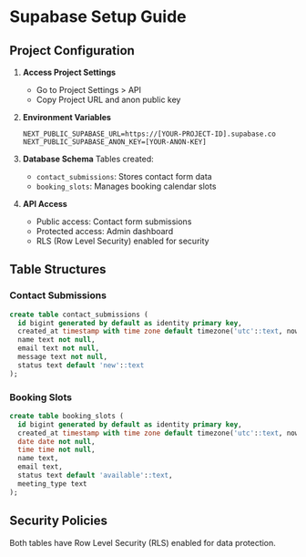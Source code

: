 # Supabase Setup Guide

## Project Configuration

1. **Access Project Settings**
   - Go to Project Settings > API
   - Copy Project URL and anon public key

2. **Environment Variables**
   ```env
   NEXT_PUBLIC_SUPABASE_URL=https://[YOUR-PROJECT-ID].supabase.co
   NEXT_PUBLIC_SUPABASE_ANON_KEY=[YOUR-ANON-KEY]
   ```

3. **Database Schema**
   Tables created:
   - `contact_submissions`: Stores contact form data
   - `booking_slots`: Manages booking calendar slots

4. **API Access**
   - Public access: Contact form submissions
   - Protected access: Admin dashboard
   - RLS (Row Level Security) enabled for security

## Table Structures

### Contact Submissions
```sql
create table contact_submissions (
  id bigint generated by default as identity primary key,
  created_at timestamp with time zone default timezone('utc'::text, now()) not null,
  name text not null,
  email text not null,
  message text not null,
  status text default 'new'::text
);
```

### Booking Slots
```sql
create table booking_slots (
  id bigint generated by default as identity primary key,
  created_at timestamp with time zone default timezone('utc'::text, now()) not null,
  date date not null,
  time time not null,
  name text,
  email text,
  status text default 'available'::text,
  meeting_type text
);
```

## Security Policies
Both tables have Row Level Security (RLS) enabled for data protection. 